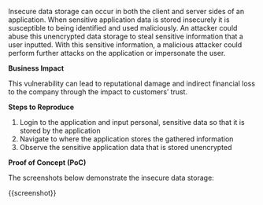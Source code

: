 Insecure data storage can occur in both the client and server sides of an application. When sensitive application data is stored insecurely it is susceptible to being identified and used maliciously. An attacker could abuse this unencrypted data storage to steal sensitive information that a user inputted. With this sensitive information, a malicious attacker could perform further attacks on the application or impersonate the user.

**Business Impact**

This vulnerability can lead to reputational damage and indirect financial loss to the company through the impact to customers’ trust.

**Steps to Reproduce**

1. Login to the application and input personal, sensitive data so that it is stored by the application
1. Navigate to where the application stores the gathered information
1. Observe the sensitive application data that is stored unencrypted

**Proof of Concept (PoC)**

The screenshots below demonstrate the insecure data storage:

{{screenshot}}
